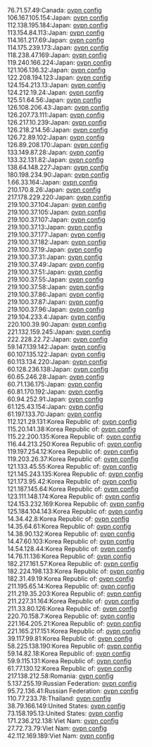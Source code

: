 76.71.57.49:Canada: [ovpn config](vpn/76_71_57_49.ovpn)  
106.167.105.154:Japan: [ovpn config](vpn/106_167_105_154.ovpn)  
112.138.195.184:Japan: [ovpn config](vpn/112_138_195_184.ovpn)  
113.154.84.113:Japan: [ovpn config](vpn/113_154_84_113.ovpn)  
114.161.217.69:Japan: [ovpn config](vpn/114_161_217_69.ovpn)  
114.175.239.173:Japan: [ovpn config](vpn/114_175_239_173.ovpn)  
118.238.47.169:Japan: [ovpn config](vpn/118_238_47_169.ovpn)  
119.240.166.224:Japan: [ovpn config](vpn/119_240_166_224.ovpn)  
121.106.136.32:Japan: [ovpn config](vpn/121_106_136_32.ovpn)  
122.208.194.123:Japan: [ovpn config](vpn/122_208_194_123.ovpn)  
124.154.213.13:Japan: [ovpn config](vpn/124_154_213_13.ovpn)  
124.212.19.24:Japan: [ovpn config](vpn/124_212_19_24.ovpn)  
125.51.64.56:Japan: [ovpn config](vpn/125_51_64_56.ovpn)  
126.108.206.43:Japan: [ovpn config](vpn/126_108_206_43.ovpn)  
126.207.73.111:Japan: [ovpn config](vpn/126_207_73_111.ovpn)  
126.217.10.239:Japan: [ovpn config](vpn/126_217_10_239.ovpn)  
126.218.214.56:Japan: [ovpn config](vpn/126_218_214_56.ovpn)  
126.72.89.102:Japan: [ovpn config](vpn/126_72_89_102.ovpn)  
126.89.208.170:Japan: [ovpn config](vpn/126_89_208_170.ovpn)  
133.149.87.28:Japan: [ovpn config](vpn/133_149_87_28.ovpn)  
133.32.131.82:Japan: [ovpn config](vpn/133_32_131_82.ovpn)  
138.64.148.227:Japan: [ovpn config](vpn/138_64_148_227.ovpn)  
180.198.234.90:Japan: [ovpn config](vpn/180_198_234_90.ovpn)  
1.66.33.164:Japan: [ovpn config](vpn/1_66_33_164.ovpn)  
210.170.8.26:Japan: [ovpn config](vpn/210_170_8_26.ovpn)  
217.178.229.220:Japan: [ovpn config](vpn/217_178_229_220.ovpn)  
219.100.37.104:Japan: [ovpn config](vpn/219_100_37_104.ovpn)  
219.100.37.105:Japan: [ovpn config](vpn/219_100_37_105.ovpn)  
219.100.37.107:Japan: [ovpn config](vpn/219_100_37_107.ovpn)  
219.100.37.13:Japan: [ovpn config](vpn/219_100_37_13.ovpn)  
219.100.37.177:Japan: [ovpn config](vpn/219_100_37_177.ovpn)  
219.100.37.182:Japan: [ovpn config](vpn/219_100_37_182.ovpn)  
219.100.37.19:Japan: [ovpn config](vpn/219_100_37_19.ovpn)  
219.100.37.31:Japan: [ovpn config](vpn/219_100_37_31.ovpn)  
219.100.37.49:Japan: [ovpn config](vpn/219_100_37_49.ovpn)  
219.100.37.51:Japan: [ovpn config](vpn/219_100_37_51.ovpn)  
219.100.37.55:Japan: [ovpn config](vpn/219_100_37_55.ovpn)  
219.100.37.58:Japan: [ovpn config](vpn/219_100_37_58.ovpn)  
219.100.37.86:Japan: [ovpn config](vpn/219_100_37_86.ovpn)  
219.100.37.87:Japan: [ovpn config](vpn/219_100_37_87.ovpn)  
219.100.37.96:Japan: [ovpn config](vpn/219_100_37_96.ovpn)  
219.104.233.4:Japan: [ovpn config](vpn/219_104_233_4.ovpn)  
220.100.39.90:Japan: [ovpn config](vpn/220_100_39_90.ovpn)  
221.132.159.245:Japan: [ovpn config](vpn/221_132_159_245.ovpn)  
222.228.22.72:Japan: [ovpn config](vpn/222_228_22_72.ovpn)  
59.147.139.142:Japan: [ovpn config](vpn/59_147_139_142.ovpn)  
60.107.135.122:Japan: [ovpn config](vpn/60_107_135_122.ovpn)  
60.113.134.220:Japan: [ovpn config](vpn/60_113_134_220.ovpn)  
60.128.236.138:Japan: [ovpn config](vpn/60_128_236_138.ovpn)  
60.65.246.28:Japan: [ovpn config](vpn/60_65_246_28.ovpn)  
60.71.136.175:Japan: [ovpn config](vpn/60_71_136_175.ovpn)  
60.81.170.192:Japan: [ovpn config](vpn/60_81_170_192.ovpn)  
60.94.252.91:Japan: [ovpn config](vpn/60_94_252_91.ovpn)  
61.125.43.154:Japan: [ovpn config](vpn/61_125_43_154.ovpn)  
61.197.133.70:Japan: [ovpn config](vpn/61_197_133_70.ovpn)  
112.121.29.131:Korea Republic of: [ovpn config](vpn/112_121_29_131.ovpn)  
115.20.141.38:Korea Republic of: [ovpn config](vpn/115_20_141_38.ovpn)  
115.22.200.135:Korea Republic of: [ovpn config](vpn/115_22_200_135.ovpn)  
116.44.213.250:Korea Republic of: [ovpn config](vpn/116_44_213_250.ovpn)  
119.197.254.12:Korea Republic of: [ovpn config](vpn/119_197_254_12.ovpn)  
119.203.26.37:Korea Republic of: [ovpn config](vpn/119_203_26_37.ovpn)  
121.133.45.55:Korea Republic of: [ovpn config](vpn/121_133_45_55.ovpn)  
121.145.243.135:Korea Republic of: [ovpn config](vpn/121_145_243_135.ovpn)  
121.173.95.42:Korea Republic of: [ovpn config](vpn/121_173_95_42.ovpn)  
121.187.145.64:Korea Republic of: [ovpn config](vpn/121_187_145_64.ovpn)  
123.111.148.174:Korea Republic of: [ovpn config](vpn/123_111_148_174.ovpn)  
124.153.232.169:Korea Republic of: [ovpn config](vpn/124_153_232_169.ovpn)  
125.184.104.143:Korea Republic of: [ovpn config](vpn/125_184_104_143.ovpn)  
14.34.42.8:Korea Republic of: [ovpn config](vpn/14_34_42_8.ovpn)  
14.35.64.61:Korea Republic of: [ovpn config](vpn/14_35_64_61.ovpn)  
14.38.90.132:Korea Republic of: [ovpn config](vpn/14_38_90_132.ovpn)  
14.47.60.103:Korea Republic of: [ovpn config](vpn/14_47_60_103.ovpn)  
14.54.128.44:Korea Republic of: [ovpn config](vpn/14_54_128_44.ovpn)  
14.76.11.136:Korea Republic of: [ovpn config](vpn/14_76_11_136.ovpn)  
182.217.161.57:Korea Republic of: [ovpn config](vpn/182_217_161_57.ovpn)  
182.224.198.133:Korea Republic of: [ovpn config](vpn/182_224_198_133.ovpn)  
182.31.49.19:Korea Republic of: [ovpn config](vpn/182_31_49_19.ovpn)  
211.195.65.14:Korea Republic of: [ovpn config](vpn/211_195_65_14.ovpn)  
211.219.35.203:Korea Republic of: [ovpn config](vpn/211_219_35_203.ovpn)  
211.227.31.164:Korea Republic of: [ovpn config](vpn/211_227_31_164.ovpn)  
211.33.80.126:Korea Republic of: [ovpn config](vpn/211_33_80_126.ovpn)  
220.70.158.7:Korea Republic of: [ovpn config](vpn/220_70_158_7.ovpn)  
221.164.205.21:Korea Republic of: [ovpn config](vpn/221_164_205_21.ovpn)  
221.165.217.151:Korea Republic of: [ovpn config](vpn/221_165_217_151.ovpn)  
39.117.99.81:Korea Republic of: [ovpn config](vpn/39_117_99_81.ovpn)  
58.225.138.190:Korea Republic of: [ovpn config](vpn/58_225_138_190.ovpn)  
59.14.82.18:Korea Republic of: [ovpn config](vpn/59_14_82_18.ovpn)  
59.9.115.131:Korea Republic of: [ovpn config](vpn/59_9_115_131.ovpn)  
61.77.130.12:Korea Republic of: [ovpn config](vpn/61_77_130_12.ovpn)  
217.138.212.58:Romania: [ovpn config](vpn/217_138_212_58.ovpn)  
5.137.255.19:Russian Federation: [ovpn config](vpn/5_137_255_19.ovpn)  
95.72.136.41:Russian Federation: [ovpn config](vpn/95_72_136_41.ovpn)  
110.77.233.78:Thailand: [ovpn config](vpn/110_77_233_78.ovpn)  
38.79.166.149:United States: [ovpn config](vpn/38_79_166_149.ovpn)  
73.158.195.13:United States: [ovpn config](vpn/73_158_195_13.ovpn)  
171.236.212.138:Viet Nam: [ovpn config](vpn/171_236_212_138.ovpn)  
27.72.73.79:Viet Nam: [ovpn config](vpn/27_72_73_79.ovpn)  
42.112.169.189:Viet Nam: [ovpn config](vpn/42_112_169_189.ovpn)  
